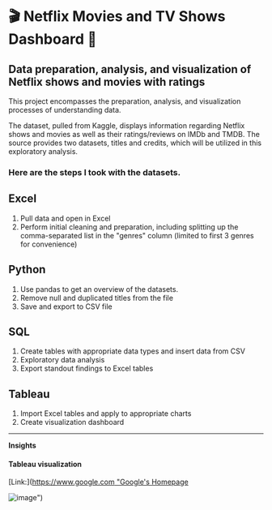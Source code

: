 # 🎬 Netflix Movies and TV Shows Dashboard 🎥

## Data preparation, analysis, and visualization of Netflix shows and movies with ratings


This project encompasses the preparation, analysis, and visualization processes of understanding data. 

The dataset, pulled from Kaggle, displays information regarding Netflix shows and movies as well as their ratings/reviews on IMDb and TMDB. The source provides two datasets, titles and credits, which will be utilized in this exploratory analysis. 

### Here are the steps I took with the datasets. 
Excel
---
1. Pull data and open in Excel
2. Perform initial cleaning and preparation, including splitting up the comma-separated list in the "genres" column (limited to first 3 genres for convenience)

Python
---
1. Use pandas to get an overview of the datasets.
2. Remove null and duplicated titles from the file
3. Save and export to CSV file

SQL
---
1. Create tables with appropriate data types and insert data from CSV
2. Exploratory data analysis
3. Export standout findings to Excel tables

Tableau
---
1. Import Excel tables and apply to appropriate charts
2. Create visualization dashboard

------ 

**Insights**


#### Tableau visualization
[Link:]([https://www.google.com "Google's Homepage](https://public.tableau.com/views/NetflixDashboard_17189470177160/Dashboard1?:language=en-US&publish=yes&:sid=&:display_count=n&:origin=viz_share_link)

![image](https://github.com/charleski99/Netflix-Shows-and-Movies/assets/161391284/0c84f22a-5e90-414b-a7a7-2de5d07e8769)")

